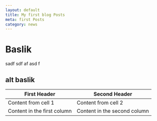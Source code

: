 ```yaml
---
layout: default
title: My first blog Posts
meta: first Posts
category: news
---
```


# Baslik

sadf
sdf
af
asd
f
## alt baslik


First Header | Second Header
------------ | -------------
Content from cell 1 | Content from cell 2
Content in the first column | Content in the second column
